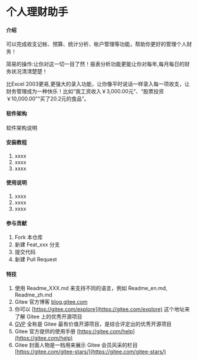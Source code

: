 # 个人理财助手

#### 介绍
可以完成收支记帐、预算、统计分析、帐户管理等功能，帮助你更好的管理个人财务！

简易的操作:让你对这一切一目了然！报表分析功能更能让你对每年,每月每日的财务状况清清楚楚！

比Excel 2003更易,更强大的录入功能，让你像平时说话一样录入每一项收支，让财务管理成为一种快乐！比如“我工资收入￥3,000.00元”、“股票投资￥10,000.00”“买了20.2元的食品”。

#### 软件架构
软件架构说明


#### 安装教程

1.  xxxx
2.  xxxx
3.  xxxx

#### 使用说明

1.  xxxx
2.  xxxx
3.  xxxx

#### 参与贡献

1.  Fork 本仓库
2.  新建 Feat_xxx 分支
3.  提交代码
4.  新建 Pull Request


#### 特技

1.  使用 Readme\_XXX.md 来支持不同的语言，例如 Readme\_en.md, Readme\_zh.md
2.  Gitee 官方博客 [blog.gitee.com](https://blog.gitee.com)
3.  你可以 [https://gitee.com/explore](https://gitee.com/explore) 这个地址来了解 Gitee 上的优秀开源项目
4.  [GVP](https://gitee.com/gvp) 全称是 Gitee 最有价值开源项目，是综合评定出的优秀开源项目
5.  Gitee 官方提供的使用手册 [https://gitee.com/help](https://gitee.com/help)
6.  Gitee 封面人物是一档用来展示 Gitee 会员风采的栏目 [https://gitee.com/gitee-stars/](https://gitee.com/gitee-stars/)
